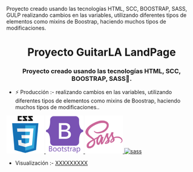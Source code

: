 Proyecto creado usando las tecnologías HTML, SCC, BOOSTRAP, SASS, GULP realizando cambios en las variables, utilizando diferentes tipos de elementos como mixins de Boostrap, haciendo muchos tipos de modificaciones.


<h1 align="center">Proyecto GuitarLA LandPage</h1>
<h3 align="center">Proyecto creado usando las tecnologías HTML, SCC, BOOSTRAP, SASS🌟.</h3>

- ⚡ Producción :- realizando cambios en las variables, utilizando diferentes tipos de elementos como mixins de Boostrap, haciendo muchos tipos de modificaciones..

<a href="https://www.w3schools.com/css/" target="_blank"
    rel="noreferrer"> <img src="https://raw.githubusercontent.com/devicons/devicon/master/icons/css3/css3-original-wordmark.svg" alt="css3"
      width="100" height="100" /> </a>
<a href="https://getbootstrap.com" target="_blank" rel="noreferrer">
    <img src="https://raw.githubusercontent.com/devicons/devicon/master/icons/bootstrap/bootstrap-plain-wordmark.svg"
      alt="bootstrap" width="100" height="100" /> </a> 
<a href="https://sass-lang.com" target="_blank" rel="noreferrer"> <img
      src="https://raw.githubusercontent.com/devicons/devicon/master/icons/sass/sass-original.svg" alt="sass" width="100"
      height="100" /> </a>
<a href="https://gulpjs.com/" target="_blank" rel="noreferrer"> <img
      src="https://camo.githubusercontent.com/eb23bffe58240e82aab04949ff21c8922ebda2f6612cc4cdb3ca537ddd04701b/68747470733a2f2f6769746c61622e636f6d2f6e6764616e6774752f67756c702d636f6d6d756e6974792d6c6f676f2f2d2f7261772f6d61696e2f6c6f676f2e706e67" alt="sass" width="100"
      height="100" /> </a>

-  Visualización :-
<a href="https://podcastfm01.netlify.app/" target="_blank"
    rel="noreferrer">XXXXXXXXX</a>


